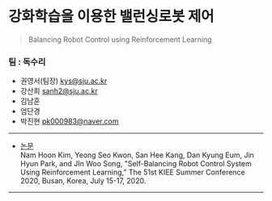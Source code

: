 # 강화학습을 이용한 밸런싱로봇 제어 
> Balancing Robot Control using Reinforcement Learning


### 팀 : 독수리
  - 권영서(팀장)     kys@sju.ac.kr
- 강산희           sanh2@sju.ac.kr
- 김남훈
- 엄단경
- 박진현  pk000983@naver.com

---
- [논문](https://github.com/sejong-software/Capstone_balancing-robot/blob/main/result/%EA%B0%95%ED%99%94%ED%95%99%EC%8A%B5%EC%9D%84%20%EC%9D%B4%EC%9A%A9%ED%95%9C%20%EB%B0%B8%EB%9F%B0%EC%8B%B1%20%EB%A1%9C%EB%B4%87%20%EC%A0%9C%EC%96%B4%20%EC%8B%9C%EC%8A%A4%ED%85%9C.pdf)   
Nam Hoon Kim, Yeong Seo Kwon, San Hee Kang, Dan Kyung Eum, Jin Hyun Park, and JIn Woo Song, "Self-Balancing Robot Control System Using Reinforcement Learning," The 51st KIEE Summer Conference 2020, Busan, Korea, July 15-17, 2020.

---
